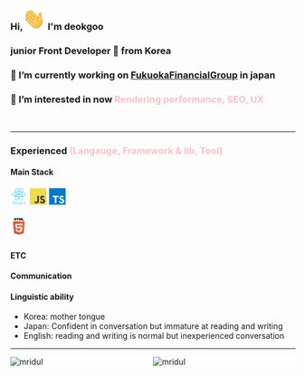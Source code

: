 <link rel="stylesheet" href="https://cdn.jsdelivr.net/gh/devicons/devicon@v2.12.0/devicon.min.css">

### Hi,<img src="https://raw.githubusercontent.com/ABSphreak/ABSphreak/master/gifs/Hi.gif" width="40px" /> I'm deokgoo

### junior Front Developer 🚀 from Korea

### 🔭 I’m currently working on [FukuokaFinancialGroup](https://www.fukuokabank.co.jp) in japan
### 🌱 I’m interested in now <span style="color: pink"> Rendering performance, SEO, UX</span>

<br/>

<hr/>

### Experienced <span style="color: pink">(Langauge, Framework & lib, Tool)</span>

#### Main Stack
<p>
    <img src="https://raw.githubusercontent.com/devicons/devicon/master/icons/react/react-original-wordmark.svg" alt="react" width="30" height="30"/>
    <i class="devicon-vuejs-plain-wordmark colored" style="font-size: 2rem;"></i>
    <img src="https://raw.githubusercontent.com/devicons/devicon/master/icons/javascript/javascript-original.svg" alt="javascript" width="30" height="30"/> <img src="https://raw.githubusercontent.com/devicons/devicon/master/icons/typescript/typescript-original.svg" alt="typescript" width="30" height="30"/>
<div class="tech-stack2">
    <img src="https://raw.githubusercontent.com/devicons/devicon/master/icons/html5/html5-original-wordmark.svg" alt="html5" width="30" height="30"/> 
    <i class="devicon-sass-original colored" style="font-size: 2rem;"></i>
    <i class="devicon-babel-plain colored" style="font-size: 2rem;"></i>
    <i class="devicon-webpack-plain-wordmark colored" style="font-size: 2rem;"></i>
</div>
<div class="tech-stack3">
    <i class="devicon-nodejs-plain-wordmark colored" style="font-size: 2rem;"></i>
    <i class="devicon-express-original-wordmark colored" style="font-size: 2rem;"></i>
</div>
<div class="tech-stack4" style="margin-bottom: 1rem">
<i class="devicon-circleci-plain-wordmark colored" style="font-size: 2rem;"></i>
<i class="devicon-docker-plain-wordmark colored" style="font-size: 2rem;"></i>
<i class="devicon-heroku-plain-wordmark colored" style="font-size: 2rem;"></i>

</div>

#### ETC
<div class="tech-stack5" style="margin-bottom: 1rem">
    <i class="devicon-spring-plain-wordmark colored" style="font-size: 2rem;"></i>
    <i class="devicon-amazonwebservices-plain-wordmark colored" style="font-size: 2rem;"></i>
    <i class="devicon-graphql-plain-wordmark colored" style="font-size: 2rem;"></i>
</div>

#### Communication
<div class="tech-stack6" style="margin-bottom: 1rem">
    <i class="devicon-slack-plain-wordmark colored" style="font-size: 2rem;"></i>
    <i class="devicon-trello-plain-wordmark colored" style="font-size: 2rem;"></i>
    <i class="devicon-github-original-wordmark colored" style="font-size: 2rem;"></i>
    <i class="devicon-gitlab-plain-wordmark colored" style="font-size: 2rem;"></i>
</div>

#### Linguistic ability
- Korea: mother tongue
- Japan: Confident in conversation but immature at reading and writing
- English: reading and writing is normal but inexperienced conversation

<hr/>
<div style="display: flex; align-items: center; background-color: white;">
    <img src="https://github-readme-stats.vercel.app/api/top-langs/?username=deokgoo&layout=compact&hide_border=true" style="width:50%;" alt="mridul" />
    <img width="50%" src="https://github-readme-stats.vercel.app/api?username=deokgoo&show_icons=true&hide_border=true" style="width:50%;" alt="mridul" />
</div>
<br/>
<br/>
